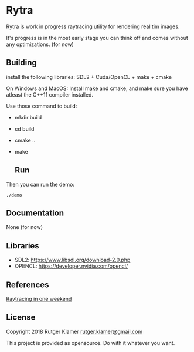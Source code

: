 Rytra
====

Rytra is work in progress raytracing utility for rendering real tim images.

It's progress is in the most early stage you can think off and comes without any optimizations. (for now)


Building
-----

install the following libraries:
SDL2 + Cuda/OpenCL + make + cmake

On Windows and MacOS:
Install make and cmake, and make sure you have atleast the C++11 compiler installed.
  
Use those command to build:

- mkdir build
- cd build
- cmake ..
- make

  Run
  -----
Then you can run the demo:

	./demo


  Documentation
  -----
  None (for now)

Libraries
---------

- SDL2: <https://www.libsdl.org/download-2.0.php>
- OPENCL: <https://developer.nvidia.com/opencl/>


References
-------
[Raytracing in one weekend](https://www.amazon.com/Ray-Tracing-Weekend-Minibooks-Book-ebook/dp/B01B5AODD8)

License
-------

Copyright 2018 Rutger Klamer <rutger.klamer@gmail.com>

This project is provided as opensource. Do with it whatever you want.
